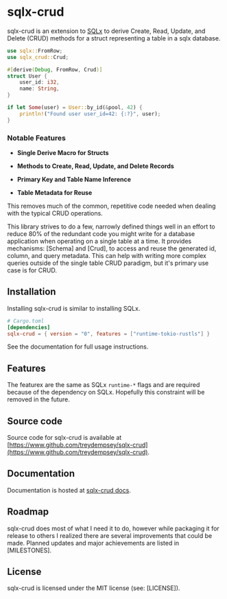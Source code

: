 # sqlx-crud

sqlx-crud is an extension to [SQLx](https://github.com/launchbadge/sqlx) to
derive Create, Read, Update, and Delete (CRUD) methods for a struct
representing a table in a sqlx database.

```rust
use sqlx::FromRow;
use sqlx_crud::Crud;

#[derive(Debug, FromRow, Crud)]
struct User {
    user_id: i32,
    name: String,
}

if let Some(user) = User::by_id(&pool, 42) {
    println!("Found user user_id=42: {:?}", user);
}
```

### Notable Features

* **Single Derive Macro for Structs**

* **Methods to Create, Read, Update, and Delete Records**

* **Primary Key and Table Name Inference**

* **Table Metadata for Reuse**

This removes much of the common, repetitive code needed when dealing with
the typical CRUD operations.

This library strives to do a few, narrowly defined things well in an effort
to reduce 80% of the redundant code you might write for a database
application when operating on a single table at a time. It provides
mechanisms: [Schema] and [Crud], to access and reuse the generated id,
column, and query metadata. This can help with writing more complex queries
outside of the single table CRUD paradigm, but it's primary use case is
for CRUD.

## Installation

Installing sqlx-crud is similar to installing SQLx.

```toml
# Cargo.toml
[dependencies]
sqlx-crud = { version = "0", features = ["runtime-tokio-rustls"] }
```


See the documentation for full usage instructions.

## Features

The featurex are the same as SQLx `runtime-*` flags and are required because of
the dependency on SQLx. Hopefully this constraint will be removed in the future.

## Source code

Source code for sqlx-crud is available at [https://www.github.com/treydempsey/sqlx-crud](https://www.github.com/treydempsey/sqlx-crud).

## Documentation

Documentation is hosted at [sqlx-crud docs](https://docs.rs/sqlx-crud/latest).

## Roadmap

sqlx-crud does most of what I need it to do, however while packaging it for
release to others I realized there are several improvements that could be made.
Planned updates and major achievements are listed in [MILESTONES].

## License

sqlx-crud is licensed under the MIT license (see: [LICENSE]).
